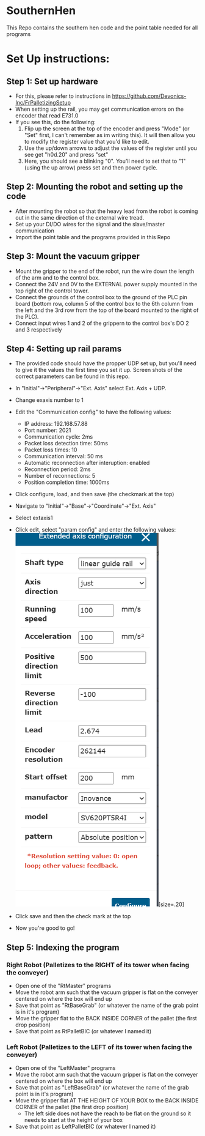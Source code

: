 # SouthernHen
This Repo contains the southern hen code and the point table needed for all programs


# Set Up instructions:

## Step 1: Set up hardware
- For this, please refer to instructions in https://github.com/Devonics-Inc/FrPalletizingSetup
- When setting up the rail, you may get communication errors on the encoder that read E731.0
- If you see this, do the following:
    1) Flip up the screen at the top of the encoder and press "Mode" (or "Set" first, I can't remember as im writing this). It will then allow you to modify the register value that you'd like to edit.
    2) Use the up/down arrows to adjust the values of the register until you see get "h0d.20" and press "set"
    3) Here, you should see a blinking "0". You'll need to set that to "1"  (using the up arrow) press set and then power cycle.

## Step 2: Mounting the robot and setting up the code
- After mounting the robot so that the heavy lead from the robot is coming out in the same direction of the external wire tread.
- Set up your DI/DO wires for the signal and the slave/master communication
- Import the point table and the programs provided in this Repo

## Step 3: Mount the vacuum gripper
- Mount the gripper to the end of the robot, run the wire down the length of the arm and to the control box. 
- Connect the 24V and 0V to the EXTERNAL power supply mounted in the top right of the control tower.
- Connect the grounds of the control box to the ground of the PLC pin board (bottom row, column 5 of the control box to the 6th column from the left and the 3rd row from the top of the board mounted to the right of the PLC).
- Connect input wires 1 and 2 of the grippern to the control box's DO 2 and 3 respectively

## Step 4: Setting up rail params
 - The provided code should have the propper UDP set up, but you'll need to give it the values the first time you set it up. Screen shots of the correct parameters can be found in this repo.
 - In "Initial"->"Peripheral"->"Ext. Axis" select Ext. Axis + UDP.
 - Change exaxis number to 1
 - Edit the "Communication config" to have the following values:

    - IP address: 192.168.57.88
    - Port number: 2021
    - Communication cycle: 2ms
    - Packet loss detection time: 50ms
    - Packet loss times: 10
    - Communication interval: 50 ms
    - Automatic reconnection after interuption: enabled
    - Reconnection period: 2ms
    - Number of reconnections: 5
    - Position completion time: 1000ms

 - Click configure, load, and then save (the checkmark at the top)
 - Navigate to "Initial"->"Base"->"Coordinate"->"Ext. Axis"
 - Select extaxis1
 - Click edit, select "param config" and enter the following values: 
 ![alt text](image.png)[size=.20]
 - Click save and then the check mark at the top
 - Now you're good to go!

## Step 5: Indexing the program
### Right Robot (Palletizes to the RIGHT of its tower when facing the conveyer)
- Open one of the "RtMaster" programs
- Move the robot arm such that the vacuum gripper is flat on the conveyer centered on where the box will end up
- Save that point as "RtBaseGrab" (or whatever the name of the grab point is in it's program)
- Move the gripper flat to the BACK INSIDE CORNER of the pallet (the first drop position)
- Save that point as RtPalletBIC (or whatever I named it)

### Left Robot (Palletizes to the LEFT of its tower when facing the conveyer)
- Open one of the "LeftMaster" programs
- Move the robot arm such that the vacuum gripper is flat on the conveyer centered on where the box will end up
- Save that point as "LeftBaseGrab" (or whatever the name of the grab point is in it's program)
- Move the gripper flat AT THE HEIGHT OF YOUR BOX to the BACK INSIDE CORNER of the pallet (the first drop position)
    - The left side does not have the reach to be flat on the ground so it needs to start at the height of your box
- Save that point as LeftPalletBIC (or whatever I named it)